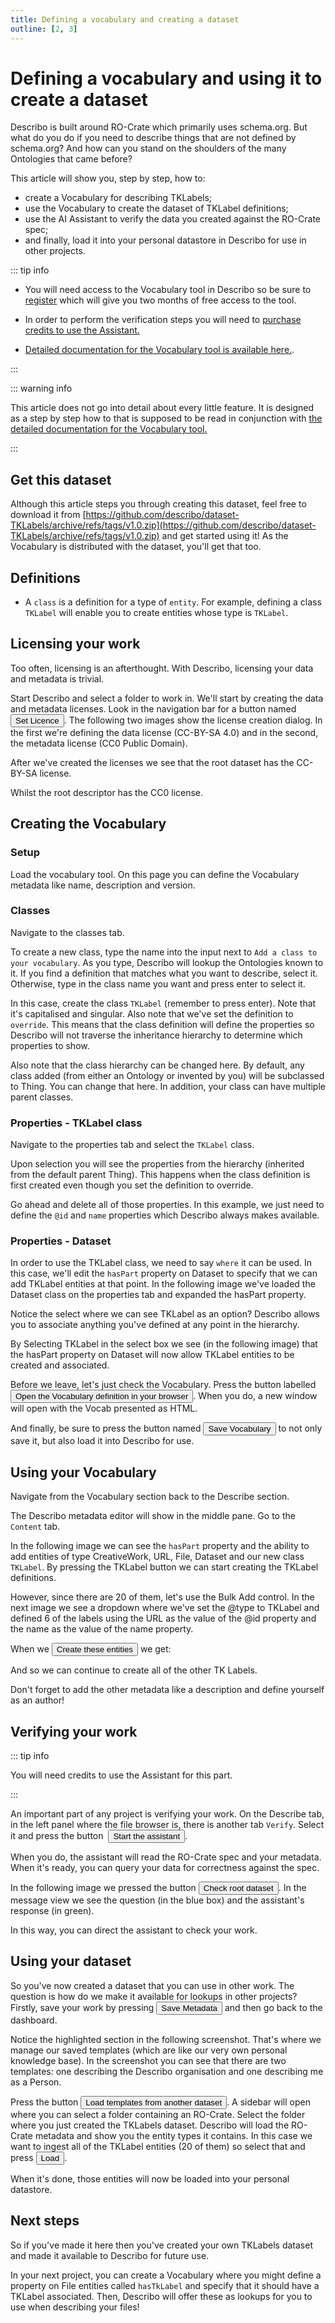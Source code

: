 ```yaml
---
title: Defining a vocabulary and creating a dataset
outline: [2, 3]
---
```


# Defining a vocabulary and using it to create a dataset

Describo is built around RO-Crate which primarily uses schema.org. But what do you do if you need to
describe things that are not defined by schema.org? And how can you stand on the shoulders of the
many Ontologies that came before?

This article will show you, step by step, how to:

-   create a Vocabulary for describing TKLabels;
-   use the Vocabulary to create the dataset of TKLabel definitions;
-   use the AI Assistant to verify the data you created against the RO-Crate spec;
-   and finally, load it into your personal datastore in Describo for use in other projects.

::: tip info

-   You will need access to the Vocabulary tool in Describo so be sure to
    [register](/docs/guide/register.html) which will give you two months of free access to the tool.

-   In order to perform the verification steps you will need to
    [purchase credits to use the Assistant.](/docs/guide/purchase-credits.html)

-   [Detailed documentation for the Vocabulary tool is available here.](/docs/guide/vocabulary.html).

:::

::: warning info

This article does not go into detail about every little feature. It is designed as a step by step
how to that is supposed to be read in conjunction with
[the detailed documentation for the Vocabulary tool.](/docs/guide/vocabulary.html)

:::

## Get this dataset

Although this article steps you through creating this dataset, feel free to download it from
[https://github.com/describo/dataset-TKLabels/archive/refs/tags/v1.0.zip](https://github.com/describo/dataset-TKLabels/archive/refs/tags/v1.0.zip)
and get started using it! As the Vocabulary is distributed with the dataset, you'll get that too.

## Definitions

-   A `class` is a definition for a type of `entity`. For example, defining a class `TKLabel` will
    enable you to create entities whose type is `TKLabel`.

## Licensing your work

Too often, licensing is an afterthought. With Describo, licensing your data and metadata is trivial.

Start Describo and select a folder to work in. We'll start by creating the data and metadata
licenses. Look in the navigation bar for a button named&nbsp;<Button>Set Licence</Button>. The
following two images show the license creation dialog. In the first we're defining the data license
(CC-BY-SA 4.0) and in the second, the metadata license (CC0 Public Domain).

<ImageComponent src="/images/articles/creating-a-dataset/dataset1.webp"></ImageComponent>
<ImageComponent src="/images/articles/creating-a-dataset/dataset3.webp"></ImageComponent>

After we've created the licenses we see that the root dataset has the CC-BY-SA license.

<ImageComponent src="/images/articles/creating-a-dataset/dataset2.webp"></ImageComponent>

Whilst the root descriptor has the CC0 license.

<ImageComponent src="/images/articles/creating-a-dataset/dataset4.webp"></ImageComponent>

## Creating the Vocabulary

### Setup

Load the vocabulary tool. On this page you can define the Vocabulary metadata like name, description
and version.

<ImageComponent src="/images/articles/creating-a-dataset/dataset5.webp"></ImageComponent>

### Classes

Navigate to the classes tab.

To create a new class, type the name into the input next to `Add a class to your vocabulary`. As you
type, Describo will lookup the Ontologies known to it. If you find a definition that matches what
you want to describe, select it. Otherwise, type in the class name you want and press enter to
select it.

In this case, create the class `TKLabel` (remember to press enter). Note that it's capitalised and
singular. Also note that we've set the definition to `override`. This means that the class
definition will define the properties so Describo will not traverse the inheritance hierarchy to
determine which properties to show.

Also note that the class hierarchy can be changed here. By default, any class added (from either an
Ontology or invented by you) will be subclassed to Thing. You can change that here. In addition,
your class can have multiple parent classes.

<ImageComponent src="/images/articles/creating-a-dataset/dataset6.webp"></ImageComponent>

### Properties - TKLabel class

Navigate to the properties tab and select the `TKLabel` class.

Upon selection you will see the properties from the hierarchy (inherited from the default parent
Thing). This happens when the class definition is first created even though you set the definition
to override.

<ImageComponent src="/images/articles/creating-a-dataset/dataset7.webp"></ImageComponent>

Go ahead and delete all of those properties. In this example, we just need to define the `@id` and
`name` properties which Describo always makes available.

<ImageComponent src="/images/articles/creating-a-dataset/dataset8.webp"></ImageComponent>

### Properties - Dataset

In order to use the TKLabel class, we need to say `where` it can be used. In this case, we'll edit
the `hasPart` property on Dataset to specify that we can add TKLabel entities at that point. In the
following image we've loaded the Dataset class on the properties tab and expanded the hasPart
property.

Notice the select where we can see TKLabel as an option? Describo allows you to associate anything
you've defined at any point in the hierarchy.

<ImageComponent src="/images/articles/creating-a-dataset/dataset9.webp"></ImageComponent>

By Selecting TKLabel in the select box we see (in the following image) that the hasPart property on
Dataset will now allow TKLabel entities to be created and associated.

<ImageComponent src="/images/articles/creating-a-dataset/dataset10.webp"></ImageComponent>

Before we leave, let's just check the Vocabulary. Press the button labelled <Button>Open the
Vocabulary definition in your browser</Button>. When you do, a new window will open with the Vocab
presented as HTML.

<ImageComponent src="/images/articles/creating-a-dataset/dataset11.webp"></ImageComponent>

And finally, be sure to press the button named <Button>Save Vocabulary</Button> to not only save it,
but also load it into Describo for use.

## Using your Vocabulary

Navigate from the Vocabulary section back to the Describe section.

The Describo metadata editor will show in the middle pane. Go to the `Content` tab.

In the following image we can see the `hasPart` property and the ability to add entities of type
CreativeWork, URL, File, Dataset and our new class `TKLabel`. By pressing the TKLabel button we can
start creating the TKLabel definitions.

<ImageComponent src="/images/articles/creating-a-dataset/dataset12.webp"></ImageComponent>

However, since there are 20 of them, let's use the Bulk Add control. In the next image we see a
dropdown where we've set the @type to TKLabel and defined 6 of the labels using the URL as the value
of the @id property and the name as the value of the name property.

<ImageComponent src="/images/articles/creating-a-dataset/dataset13.webp"></ImageComponent>

When we <Button>Create these entities</Button> we get:

<ImageComponent src="/images/articles/creating-a-dataset/dataset14.webp"></ImageComponent>

And so we can continue to create all of the other TK Labels.

Don't forget to add the other metadata like a description and define yourself as an author!

## Verifying your work

::: tip info

You will need credits to use the Assistant for this part.

:::

An important part of any project is verifying your work. On the Describe tab, in the left panel
where the file browser is, there is another tab `Verify`. Select it and press the button
&nbsp;<Button>Start the assistant</Button>.

<ImageComponent src="/images/articles/creating-a-dataset/dataset15.webp"></ImageComponent>

When you do, the assistant will read the RO-Crate spec and your metadata. When it's ready, you can
query your data for correctness against the spec.

<ImageComponent src="/images/articles/creating-a-dataset/dataset16.webp"></ImageComponent>

In the following image we pressed the button <Button>Check root dataset</Button>. In the message
view we see the question (in the blue box) and the assistant's response (in green).

<ImageComponent src="/images/articles/creating-a-dataset/dataset17.webp"></ImageComponent>

In this way, you can direct the assistant to check your work.

## Using your dataset

So you've now created a dataset that you can use in other work. The question is how do we make it
available for lookups in other projects? Firstly, save your work by pressing <Button>Save
Metadata</Button> and then go back to the dashboard.

Notice the highlighted section in the following screenshot. That's where we manage our saved
templates (which are like our very own personal knowledge base). In the screenshot you can see that
there are two templates: one describing the Describo organisation and one describing me as a Person.

<ImageComponent src="/images/articles/creating-a-dataset/dataset18.webp"></ImageComponent>

Press the button <Button>Load templates from another dataset</Button>. A sidebar will open where you
can select a folder containing an RO-Crate. Select the folder where you just created the TKLabels
dataset. Describo will load the RO-Crate metadata and show you the entity types it contains. In this
case we want to ingest all of the TKLabel entities (20 of them) so select that and
press&nbsp;<Button>Load</Button>.

<ImageComponent src="/images/articles/creating-a-dataset/dataset19.webp"></ImageComponent>

When it's done, those entities will now be loaded into your personal datastore.

<ImageComponent src="/images/articles/creating-a-dataset/dataset20.webp"></ImageComponent>

## Next steps

So if you've made it here then you've created your own TKLabels dataset and made it available to
Describo for future use.

In your next project, you can create a Vocabulary where you might define a property on File entities
called `hasTkLabel` and specify that it should have a TKLabel associated. Then, Describo will offer
these as lookups for you to use when describing your files!

<Disqus />

